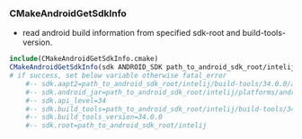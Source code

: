 ### CMakeAndroidGetSdkInfo
* read android build information from specified sdk-root and build-tools-version.  

```cmake
include(CMakeAndroidGetSdkInfo.cmake)
CMakeAndroidGetSdkInfo(sdk ANDROID_SDK path_to_android_sdk_root/intelij BUILD_TOOLS_VERSION 34.0.0)
# if success, set below variable otherwise fatal_error 
    #-- sdk.aapt2=path_to_android_sdk_root/intelij/build-tools/34.0.0/aapt2.exe
    #-- sdk.android_jar=path_to_android_sdk_root/intelij/platforms/android-34/android.jar
    #-- sdk.api_level=34
    #-- sdk.build_tools=path_to_android_sdk_root/intelij/build-tools/34.0.0
    #-- sdk.build_tools_version=34.0.0
    #-- sdk.root=path_to_android_sdk_root/intelij
```